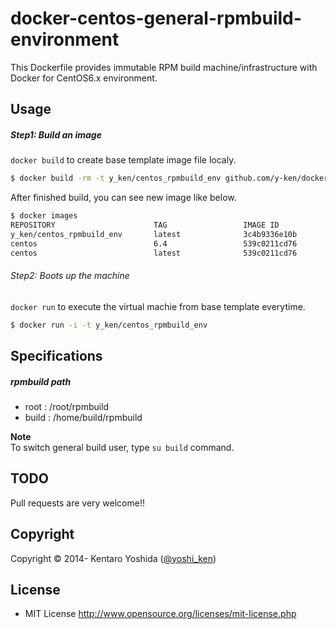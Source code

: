 # docker-centos-general-rpmbuild-environment

This Dockerfile provides immutable RPM build machine/infrastructure with Docker for CentOS6.x environment.

## Usage

##### Step1: Build an image

`docker build` to create base template image file localy.

```sh
$ docker build -rm -t y_ken/centos_rpmbuild_env github.com/y-ken/docker-centos-general-rpmbuild-environment.git
```

After finished build, you can see new image like below.

```sh
$ docker images
REPOSITORY                      TAG                 IMAGE ID            CREATED             VIRTUAL SIZE
y_ken/centos_rpmbuild_env       latest              3c4b9336e10b        34 seconds ago      1.269 GB
centos                          6.4                 539c0211cd76        10 months ago       300.6 MB
centos                          latest              539c0211cd76        10 months ago       300.6 MB
```

###### Step2: Boots up the machine

`docker run` to execute the virtual machie from base template everytime.<br>

```sh
$ docker run -i -t y_ken/centos_rpmbuild_env
```

## Specifications

##### rpmbuild path

* root : /root/rpmbuild
* build : /home/build/rpmbuild

**Note**<br>
To switch general build user, type `su build` command.

## TODO

Pull requests are very welcome!!

## Copyright

Copyright © 2014- Kentaro Yoshida ([@yoshi_ken](https://twitter.com/yoshi_ken))

## License

* MIT License http://www.opensource.org/licenses/mit-license.php
